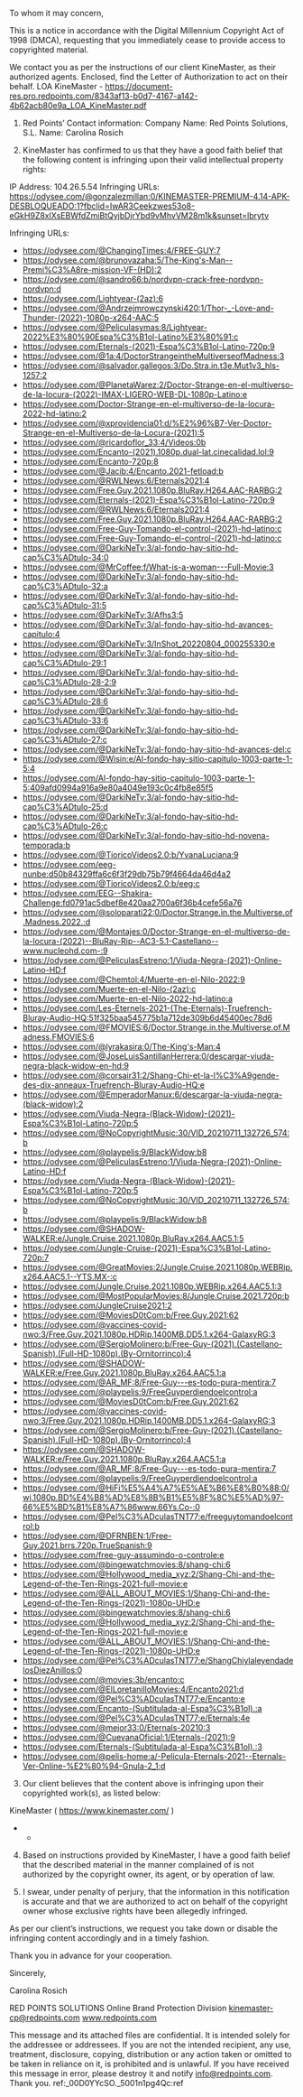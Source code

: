To whom it may concern,

This is a notice in accordance with the Digital Millennium Copyright Act of 1998 (DMCA), requesting that you immediately cease to provide access to copyrighted material.

We contact you as per the instructions of our client KineMaster, as their authorized agents. Enclosed, find the Letter of Authorization to act on their behalf. LOA KineMaster - https://document-res.pro.redpoints.com/8343af13-b0d7-4167-a142-4b62acb80e9a_LOA_KineMaster.pdf


1) Red Points’ Contact information:
Company Name: Red Points Solutions, S.L.
Name: Carolina Rosich
<personal information redacted>

2) KineMaster has confirmed to us that they have a good faith belief that the following content is infringing upon their valid intellectual property rights:

IP Address: 104.26.5.54
Infringing URLs:
https://odysee.com/@gonzalezmillan:0/KINEMASTER-PREMIUM-4.14-APK-DESBLOQUEADO:1?fbclid=IwAR3Ceekzwes53o8-eGkH9Z8xlXsEBWfdZmiBtQyjbDjrYbd9vMhvVM28m1k&sunset=lbrytv

  Infringing URLs:
- https://odysee.com/@ChangingTimes:4/FREE-GUY:7
- https://odysee.com/@brunovazaha:5/The-King's-Man--Premi%C3%A8re-mission-VF-(HD):2
- https://odysee.com/@sandro66:b/nordvpn-crack-free-nordvpn-nordvpn:d  
- https://odysee.com/Lightyear-(2az):6
-  https://odysee.com/@Andrzejmrowczynski420:1/Thor-_-Love-and-Thunder-(2022)-1080p-x264-AAC:5
- https://odysee.com/@Peliculasymas:8/Lightyear-2022%E3%80%90Espa%C3%B1ol-Latino%E3%80%91:c
- https://odysee.com/Eternals-(2021)-Espa%C3%B1ol-Latino-720p:9
- https://odysee.com/@1a:4/DoctorStrangeintheMultiverseofMadness:3
- https://odysee.com/@salvador.gallegos:3/Do.Stra.in.t3e.Mut1v3_hls-1257:2
- https://odysee.com/@PlanetaWarez:2/Doctor-Strange-en-el-multiverso-de-la-locura-(2022)-IMAX-LIGERO-WEB-DL-1080p-Latino:e
- https://odysee.com/Doctor-Strange-en-el-multiverso-de-la-locura-2022-hd-latino:2
- https://odysee.com/@xprovidencia01:d/%E2%96%B7-Ver-Doctor-Strange-en-el-Multiverso-de-la-Locura-(2021):5
- https://odysee.com/@ricardoflor_33:4/Videos:0b
- https://odysee.com/Encanto-(2021).1080p.dual-lat.cinecalidad.lol:9
- https://odysee.com/Encanto-720p:8
- https://odysee.com/@Jacib:4/Encanto.2021-fetload:b
- https://odysee.com/@RWLNews:6/Eternals2021:4
- https://odysee.com/Free.Guy.2021.1080p.BluRay.H264.AAC-RARBG:2
- https://odysee.com/Eternals-(2021)-Espa%C3%B1ol-Latino-720p:9
- https://odysee.com/@RWLNews:6/Eternals2021:4
- https://odysee.com/Free.Guy.2021.1080p.BluRay.H264.AAC-RARBG:2
- https://odysee.com/Free-Guy-Tomando-el-control-(2021)-hd-latino:c
- https://odysee.com/Free-Guy-Tomando-el-control-(2021)-hd-latino:c  
- https://odysee.com/@DarkiNeTv:3/al-fondo-hay-sitio-hd-cap%C3%ADtulo-34:0
- https://odysee.com/@MrCoffee:f/What-is-a-woman---Full-Movie:3  
- https://odysee.com/@DarkiNeTv:3/al-fondo-hay-sitio-hd-cap%C3%ADtulo-32:a
- https://odysee.com/@DarkiNeTv:3/al-fondo-hay-sitio-hd-cap%C3%ADtulo-31:5
- https://odysee.com/@DarkiNeTv:3/Afhs3:5
- https://odysee.com/@DarkiNeTv:3/al-fondo-hay-sitio-hd-avances-capitulo:4
- https://odysee.com/@DarkiNeTv:3/InShot_20220804_000255330:e
- https://odysee.com/@DarkiNeTv:3/al-fondo-hay-sitio-hd-cap%C3%ADtulo-29:1
- https://odysee.com/@DarkiNeTv:3/al-fondo-hay-sitio-hd-cap%C3%ADtulo-28-2:9
- https://odysee.com/@DarkiNeTv:3/al-fondo-hay-sitio-hd-cap%C3%ADtulo-28:6
- https://odysee.com/@DarkiNeTv:3/al-fondo-hay-sitio-hd-cap%C3%ADtulo-33:6
- https://odysee.com/@DarkiNeTv:3/al-fondo-hay-sitio-hd-cap%C3%ADtulo-27:c
- https://odysee.com/@DarkiNeTv:3/al-fondo-hay-sitio-hd-avances-del:c  
- https://odysee.com/@Wisin:e/Al-fondo-hay-sitio-capitulo-1003-parte-1-5:4
- https://odysee.com/Al-fondo-hay-sitio-capitulo-1003-parte-1-5:409afd0994a916a9e80a4049e193c0c4fb8e85f5
- https://odysee.com/@DarkiNeTv:3/al-fondo-hay-sitio-hd-cap%C3%ADtulo-25:d
- https://odysee.com/@DarkiNeTv:3/al-fondo-hay-sitio-hd-cap%C3%ADtulo-26:c
- https://odysee.com/@DarkiNeTv:3/al-fondo-hay-sitio-hd-novena-temporada:b
- https://odysee.com/@TioricoVideos2.0:b/YvanaLuciana:9
- https://odysee.com/eeg-nunbe:d50b84329ffa6c6f3f29db75b79f4664da46d4a2
- https://odysee.com/@TioricoVideos2.0:b/eeg:c
- https://odysee.com/EEG--Shakira-Challenge:fd0791ac5dbef8e420aa2700a6f36b4cefe56a76
- https://odysee.com/@soloparati22:0/Doctor.Strange.in.the.Multiverse.of.Madness.2022.:d
- https://odysee.com/@Montajes:0/Doctor-Strange-en-el-multiverso-de-la-locura-(2022)--BluRay-Rip--AC3-5.1-Castellano--www.nucleohd.com-:9
- https://odysee.com/@PeliculasEstreno:1/Viuda-Negra-(2021)-Online-Latino-HD:f
- https://odysee.com/@Chemtol:4/Muerte-en-el-Nilo-2022:9
- https://odysee.com/Muerte-en-el-Nilo-(2az):c
- https://odysee.com/Muerte-en-el-Nilo-2022-hd-latino:a
- https://odysee.com/Les-Eternels-2021-(The-Eternals)-Truefrench-Bluray-Audio-HQ:51f325baa545775b1a712de309b6d45400ec78d6
- https://odysee.com/@FMOVIES:6/Doctor.Strange.in.the.Multiverse.of.Madness.FMOVIES:6
- https://odysee.com/@lyrakasira:0/The-King's-Man:4
- https://odysee.com/@JoseLuisSantillanHerrera:0/descargar-viuda-negra-black-widow-en-hd:9
- https://odysee.com/@corsair31:2/Shang-Chi-et-la-l%C3%A9gende-des-dix-anneaux-Truefrench-Bluray-Audio-HQ:e
- https://odysee.com/@EmperadorManux:6/descargar-la-viuda-negra-(black-widow):2
- https://odysee.com/Viuda-Negra-(Black-Widow)-(2021)-Espa%C3%B1ol-Latino-720p:5
- https://odysee.com/@NoCopyrightMusic:30/VID_20210711_132726_574:b
- https://odysee.com/@playpelis:9/BlackWidow:b8
- https://odysee.com/@PeliculasEstreno:1/Viuda-Negra-(2021)-Online-Latino-HD:f
- https://odysee.com/Viuda-Negra-(Black-Widow)-(2021)-Espa%C3%B1ol-Latino-720p:5
- https://odysee.com/@NoCopyrightMusic:30/VID_20210711_132726_574:b
- https://odysee.com/@playpelis:9/BlackWidow:b8
- https://odysee.com/@SHADOW-WALKER:e/Jungle.Cruise.2021.1080p.BluRay.x264.AAC5.1:5
- https://odysee.com/Jungle-Cruise-(2021)-Espa%C3%B1ol-Latino-720p:7
- https://odysee.com/@GreatMovies:2/Jungle.Cruise.2021.1080p.WEBRip.x264.AAC5.1--YTS.MX-:c
- https://odysee.com/Jungle.Cruise.2021.1080p.WEBRip.x264.AAC5.1:3
- https://odysee.com/@MostPopularMovies:8/Jungle.Cruise.2021.720p:b
- https://odysee.com/JungleCruise2021:2
- https://odysee.com/@MoviesD0tCom:b/Free.Guy.2021:62
- https://odysee.com/@vaccines-covid-nwo:3/Free.Guy.2021.1080p.HDRip.1400MB.DD5.1.x264-GalaxyRG:3
- https://odysee.com/@SergioMolinero:b/Free-Guy-(2021).(Castellano-Spanish).(Full-HD-1080p).(By-Ornitorrinco):4
- https://odysee.com/@SHADOW-WALKER:e/Free.Guy.2021.1080p.BluRay.x264.AAC5.1:a
- https://odysee.com/@AR_MF:8/Free-Guy---es-todo-pura-mentira:7
- https://odysee.com/@playpelis:9/FreeGuyperdiendoelcontrol:a
- https://odysee.com/@MoviesD0tCom:b/Free.Guy.2021:62
- https://odysee.com/@vaccines-covid-nwo:3/Free.Guy.2021.1080p.HDRip.1400MB.DD5.1.x264-GalaxyRG:3
- https://odysee.com/@SergioMolinero:b/Free-Guy-(2021).(Castellano-Spanish).(Full-HD-1080p).(By-Ornitorrinco):4
- https://odysee.com/@SHADOW-WALKER:e/Free.Guy.2021.1080p.BluRay.x264.AAC5.1:a
- https://odysee.com/@AR_MF:8/Free-Guy---es-todo-pura-mentira:7
- https://odysee.com/@playpelis:9/FreeGuyperdiendoelcontrol:a
- https://odysee.com/@HiFi%E5%A4%A7%E5%AE%B6%E8%B0%88:0/wj.1080p.BD%E4%B8%AD%E8%8B%B1%E5%8F%8C%E5%AD%97-66%E5%BD%B1%E8%A7%86www.66Ys.Co-:0
- https://odysee.com/@Pel%C3%ADculasTNT77:e/freeguytomandoelcontrol:b
- https://odysee.com/@DFRNBEN:1/Free-Guy.2021.brrs.720p.TrueSpanish:9
- https://odysee.com/free-guy-assumindo-o-controle:e
- https://odysee.com/@bingewatchmovies:8/shang-chi:6
- https://odysee.com/@Hollywood_media_xyz:2/Shang-Chi-and-the-Legend-of-the-Ten-Rings-2021-full-movie:e
- https://odysee.com/@ALL_ABOUT_MOVIES:1/Shang-Chi-and-the-Legend-of-the-Ten-Rings-(2021)-1080p-UHD:e
- https://odysee.com/@bingewatchmovies:8/shang-chi:6
- https://odysee.com/@Hollywood_media_xyz:2/Shang-Chi-and-the-Legend-of-the-Ten-Rings-2021-full-movie:e
- https://odysee.com/@ALL_ABOUT_MOVIES:1/Shang-Chi-and-the-Legend-of-the-Ten-Rings-(2021)-1080p-UHD:e
- https://odysee.com/@Pel%C3%ADculasTNT77:e/ShangChiylaleyendadelosDiezAnillos:0
- https://odysee.com/@movies:3b/encanto:c
- https://odysee.com/@ElLoretanilloMovies:4/Encanto2021:d
- https://odysee.com/@Pel%C3%ADculasTNT77:e/Encanto:e
- https://odysee.com/Encanto-(Subtitulada-al-Espa%C3%B1ol).:a
- https://odysee.com/@Pel%C3%ADculasTNT77:e/Eternals:4e
- https://odysee.com/@mejor33:0/Eternals-20210:3
- https://odysee.com/@CuevanaOficial:1/Eternals-(2021):9
- https://odysee.com/Eternals-(Subtitulada-al-Espa%C3%B1ol).:3
- https://odysee.com/@pelis-home:a/-Pelicula-Eternals-2021--Eternals-Ver-Online-%E2%80%94-Gnula-2_1:d


3) Our client believes that the content above is infringing upon their copyrighted work(s), as listed below:

KineMaster ( https://www.kinemaster.com/ )
- -

4) Based on instructions provided by KineMaster, I have a good faith belief that the described material in the manner complained of is not authorized by the copyright owner, its agent, or by operation of law.

5) I swear, under penalty of perjury, that the information in this notification is accurate and that we are authorized to act on behalf of the copyright owner whose exclusive rights have been allegedly infringed.

As per our client’s instructions, we request you take down or disable the infringing content accordingly and in a timely fashion.

Thank you in advance for your cooperation.

Sincerely,

Carolina Rosich

RED POINTS SOLUTIONS
Online Brand Protection Division
kinemaster-cp@redpoints.com
www.redpoints.com

This message and its attached files are confidential. It is intended solely for the addressee or addressees. If you are not the intended recipient, any use, treatment, disclosure, copying, distribution or any action taken or omitted to be taken in reliance on it, is prohibited and is unlawful. If you have received this message in error, please destroy it and notify info@redpoints.com. Thank you.
ref:_00D0YYcSO._5001n1pg4Qc:ref 
